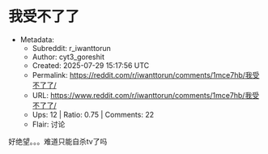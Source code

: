 # 我受不了了

- Metadata:
  - Subreddit: r_iwanttorun
  - Author: cyt3_goreshit
  - Created: 2025-07-29 15:17:56 UTC
  - Permalink: https://reddit.com/r/iwanttorun/comments/1mce7hb/我受不了了/
  - URL: https://www.reddit.com/r/iwanttorun/comments/1mce7hb/我受不了了/
  - Ups: 12 | Ratio: 0.75 | Comments: 22
  - Flair: 讨论


好绝望。。。难道只能自杀tv了吗

